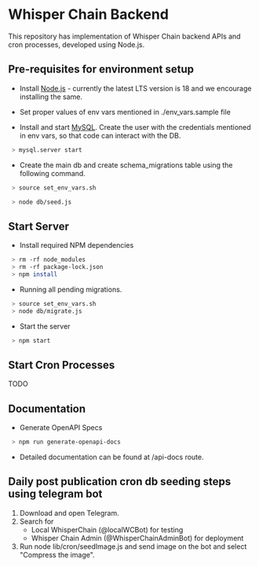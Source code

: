 # Whisper Chain Backend
This repository has implementation of Whisper Chain backend APIs and cron processes, developed using Node.js.

## Pre-requisites for environment setup

* Install [Node.js](https://nodejs.org/en/download/) - currently the latest LTS version is 18 and we encourage installing the same.

* Set proper values of env vars mentioned in ./env_vars.sample file

* Install and start [MySQL](https://www.mysql.com/downloads/). Create the user with the credentials mentioned in env vars, so that code can interact with the DB.
```sh
 > mysql.server start
```

* Create the main db and create schema_migrations table using the following command.
```sh
 > source set_env_vars.sh

 > node db/seed.js
```

## Start Server
* Install required NPM dependencies
```sh
 > rm -rf node_modules
 > rm -rf package-lock.json
 > npm install
```

* Running all pending migrations.
```sh
 > source set_env_vars.sh
 > node db/migrate.js
```

* Start the server
```sh
 > npm start
```
## Start Cron Processes
TODO

## Documentation

* Generate OpenAPI Specs
```sh
 > npm run generate-openapi-docs
```

* Detailed documentation can be found at <domain>/api-docs route.

## Daily post publication cron db seeding steps using telegram bot
1. Download and open Telegram.
2. Search for 
    - Local WhisperChain (@localWCBot) for testing
    - Whisper Chain Admin (@WhisperChainAdminBot) for deployment
3. Run node lib/cron/seedImage.js and send image on the bot and select "Compress the image". 
